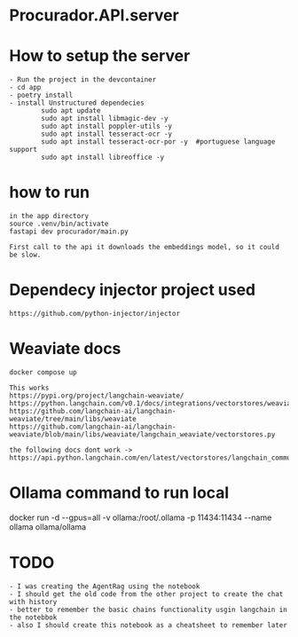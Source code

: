 # Procurador.API.server

# How to setup the server
    - Run the project in the devcontainer
    - cd app
    - poetry install
    - install Unstructured dependecies
            sudo apt update
            sudo apt install libmagic-dev -y
            sudo apt install poppler-utils -y
            sudo apt install tesseract-ocr -y
            sudo apt install tesseract-ocr-por -y  #portuguese language support
            sudo apt install libreoffice -y

# how to run
    in the app directory
    source .venv/bin/activate
    fastapi dev procurador/main.py

    First call to the api it downloads the embeddings model, so it could be slow.

# Dependecy injector project used
    https://github.com/python-injector/injector
    
# Weaviate docs
    
    docker compose up

    This works
    https://pypi.org/project/langchain-weaviate/
    https://python.langchain.com/v0.1/docs/integrations/vectorstores/weaviate/
    https://github.com/langchain-ai/langchain-weaviate/tree/main/libs/weaviate
    https://github.com/langchain-ai/langchain-weaviate/blob/main/libs/weaviate/langchain_weaviate/vectorstores.py

    the following docs dont work ->   https://api.python.langchain.com/en/latest/vectorstores/langchain_community.vectorstores.weaviate.Weaviate.html 

# Ollama command to run local

docker run -d --gpus=all -v ollama:/root/.ollama -p 11434:11434 --name ollama ollama/ollama


# TODO

    - I was creating the AgentRag using the notebook
    - I should get the old code from the other project to create the chat with history
    - better to remember the basic chains functionality usgin langchain in the notebbok 
    - also I should create this notebook as a cheatsheet to remember later

